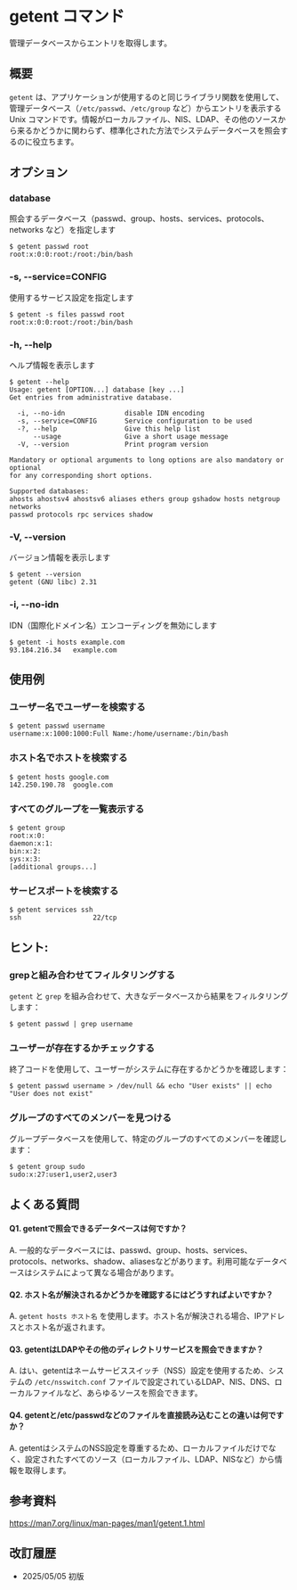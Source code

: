 # getent コマンド

管理データベースからエントリを取得します。

## 概要

`getent` は、アプリケーションが使用するのと同じライブラリ関数を使用して、管理データベース（`/etc/passwd`、`/etc/group` など）からエントリを表示する Unix コマンドです。情報がローカルファイル、NIS、LDAP、その他のソースから来るかどうかに関わらず、標準化された方法でシステムデータベースを照会するのに役立ちます。

## オプション

### **database**

照会するデータベース（passwd、group、hosts、services、protocols、networks など）を指定します

```console
$ getent passwd root
root:x:0:0:root:/root:/bin/bash
```

### **-s, --service=CONFIG**

使用するサービス設定を指定します

```console
$ getent -s files passwd root
root:x:0:0:root:/root:/bin/bash
```

### **-h, --help**

ヘルプ情報を表示します

```console
$ getent --help
Usage: getent [OPTION...] database [key ...]
Get entries from administrative database.

  -i, --no-idn               disable IDN encoding
  -s, --service=CONFIG       Service configuration to be used
  -?, --help                 Give this help list
      --usage                Give a short usage message
  -V, --version              Print program version

Mandatory or optional arguments to long options are also mandatory or optional
for any corresponding short options.

Supported databases:
ahosts ahostsv4 ahostsv6 aliases ethers group gshadow hosts netgroup networks
passwd protocols rpc services shadow
```

### **-V, --version**

バージョン情報を表示します

```console
$ getent --version
getent (GNU libc) 2.31
```

### **-i, --no-idn**

IDN（国際化ドメイン名）エンコーディングを無効にします

```console
$ getent -i hosts example.com
93.184.216.34   example.com
```

## 使用例

### ユーザー名でユーザーを検索する

```console
$ getent passwd username
username:x:1000:1000:Full Name:/home/username:/bin/bash
```

### ホスト名でホストを検索する

```console
$ getent hosts google.com
142.250.190.78  google.com
```

### すべてのグループを一覧表示する

```console
$ getent group
root:x:0:
daemon:x:1:
bin:x:2:
sys:x:3:
[additional groups...]
```

### サービスポートを検索する

```console
$ getent services ssh
ssh                  22/tcp
```

## ヒント:

### grepと組み合わせてフィルタリングする

`getent` と `grep` を組み合わせて、大きなデータベースから結果をフィルタリングします：

```console
$ getent passwd | grep username
```

### ユーザーが存在するかチェックする

終了コードを使用して、ユーザーがシステムに存在するかどうかを確認します：

```console
$ getent passwd username > /dev/null && echo "User exists" || echo "User does not exist"
```

### グループのすべてのメンバーを見つける

グループデータベースを使用して、特定のグループのすべてのメンバーを確認します：

```console
$ getent group sudo
sudo:x:27:user1,user2,user3
```

## よくある質問

#### Q1. getentで照会できるデータベースは何ですか？
A. 一般的なデータベースには、passwd、group、hosts、services、protocols、networks、shadow、aliasesなどがあります。利用可能なデータベースはシステムによって異なる場合があります。

#### Q2. ホスト名が解決されるかどうかを確認するにはどうすればよいですか？
A. `getent hosts ホスト名` を使用します。ホスト名が解決される場合、IPアドレスとホスト名が返されます。

#### Q3. getentはLDAPやその他のディレクトリサービスを照会できますか？
A. はい、getentはネームサービススイッチ（NSS）設定を使用するため、システムの `/etc/nsswitch.conf` ファイルで設定されているLDAP、NIS、DNS、ローカルファイルなど、あらゆるソースを照会できます。

#### Q4. getentと/etc/passwdなどのファイルを直接読み込むことの違いは何ですか？
A. getentはシステムのNSS設定を尊重するため、ローカルファイルだけでなく、設定されたすべてのソース（ローカルファイル、LDAP、NISなど）から情報を取得します。

## 参考資料

https://man7.org/linux/man-pages/man1/getent.1.html

## 改訂履歴

- 2025/05/05 初版